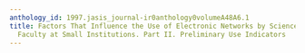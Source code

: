 ```yaml
---
anthology_id: 1997.jasis_journal-ir0anthology0volumeA48A6.1
title: Factors That Influence the Use of Electronic Networks by Science and Engineering
  Faculty at Small Institutions. Part II. Preliminary Use Indicators
---
```

